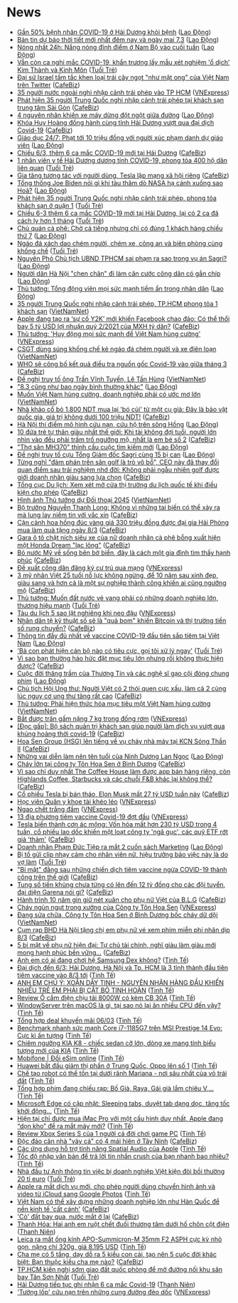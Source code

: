 # News

- [Gần 50% bệnh nhân COVID-19 ở Hải Dương khỏi bệnh](https://laodong.vn/y-te/gan-50-benh-nhan-covid-19-o-hai-duong-khoi-benh-886432.ldo) ([Lao Động](https://laodong.vn))
- [Bản tin dự báo thời tiết mới nhất đêm nay và ngày mai 7.3](https://laodong.vn/video/ban-tin-du-bao-thoi-tiet-moi-nhat-dem-nay-va-ngay-mai-73-886183.ldo) ([Lao Động](https://laodong.vn))
- [Nóng nhất 24h: Nắng nóng đỉnh điểm ở Nam Bộ vào cuối tuần](https://laodong.vn/video/nong-nhat-24h-nang-nong-dinh-diem-o-nam-bo-vao-cuoi-tuan-886419.ldo) ([Lao Động](https://laodong.vn))
- [Vẫn còn ca nghi mắc COVID-19, khẩn trương lấy mẫu xét nghiệm 'ổ dịch' Kim Thành và Kinh Môn](https://tuoitre.vn/van-con-ca-nghi-mac-covid-19-khan-truong-lay-mau-xet-nghiem-o-dich-kim-thanh-va-kinh-mon-20210306182236315.htm) ([Tuổi Trẻ](https://tuoitre.vn))
- [Đại sứ Israel tấm tắc khen loại trái cây ngọt "như mật ong" của Việt Nam trên Twitter](https://cafebiz.vn/dai-su-israel-tam-tac-khen-loai-trai-cay-ngot-nhu-mat-ong-cua-viet-nam-tren-twitter-20210306193231263.chn) ([CafeBiz](https://cafebiz.vn))
- [35 người nước ngoài nghi nhập cảnh trái phép vào TP HCM](https://vnexpress.net/35-nguoi-nuoc-ngoai-nghi-nhap-canh-trai-phep-vao-tp-hcm-4244524.html) ([VNExpress](https://vnexpress.net))
- [Phát hiện 35 người Trung Quốc nghi nhập cảnh trái phép tại khách sạn trung tâm Sài Gòn](https://cafebiz.vn/phat-hien-35-nguoi-trung-quoc-nghi-nhap-canh-trai-phep-tai-khach-san-trung-tam-sai-gon-20210306190832233.chn) ([CafeBiz](https://cafebiz.vn))
- [4 nguyên nhân khiến xe máy dừng đột ngột giữa đường](https://laodong.vn/xe/4-nguyen-nhan-khien-xe-may-dung-dot-ngot-giua-duong-885919.ldo) ([Lao Động](https://laodong.vn))
- [Khóa Huy Hoàng đồng hành cùng tỉnh Hải Dương vượt qua đại dịch Covid-19](https://cafebiz.vn/khoa-huy-hoang-dong-hanh-cung-tinh-hai-duong-vuot-qua-dai-dich-covid-19-20210306181245107.chn) ([CafeBiz](https://cafebiz.vn))
- [Giáo dục 24/7: Phạt tới 10 triệu đồng với người xúc phạm danh dự giáo viên](https://laodong.vn/video/giao-duc-247-phat-toi-10-trieu-dong-voi-nguoi-xuc-pham-danh-du-giao-vien-886427.ldo) ([Lao Động](https://laodong.vn))
- [Chiều 6/3, thêm 6 ca mắc COVID-19 mới tại Hải Dương](https://cafebiz.vn/chieu-6-3-them-6-ca-mac-covid-19-moi-tai-hai-duong-20210306190600127.chn) ([CafeBiz](https://cafebiz.vn))
- [1 nhân viên y tế Hải Dương dương tính COVID-19, phong tỏa 400 hộ dân liên quan](https://tuoitre.vn/1-nhan-vien-y-te-hai-duong-duong-tinh-covid-19-phong-toa-400-ho-dan-lien-quan-20210306182941306.htm) ([Tuổi Trẻ](https://tuoitre.vn))
- [Gia tăng tương tác với người dùng, Tesla lập mạng xã hội riêng](https://cafebiz.vn/gia-tang-tuong-tac-voi-nguoi-dung-tesla-lap-mang-xa-hoi-rieng-20210306190330663.chn) ([CafeBiz](https://cafebiz.vn))
- [Tổng thống Joe Biden nói gì khi tàu thăm dò NASA hạ cánh xuống sao Hoả?](https://laodong.vn/photo/tong-thong-joe-biden-noi-gi-khi-tau-tham-do-nasa-ha-canh-xuong-sao-hoa-886305.ldo) ([Lao Động](https://laodong.vn))
- [Phát hiện 35 người Trung Quốc nghi nhập cảnh trái phép, phong tỏa khách sạn ở quận 1](https://tuoitre.vn/phat-hien-35-nguoi-trung-quoc-nghi-nhap-canh-trai-phep-phong-toa-khach-san-o-quan-1-20210306175258424.htm) ([Tuổi Trẻ](https://tuoitre.vn))
- [Chiều 6-3 thêm 6 ca mắc COVID-19 mới tại Hải Dương, lại có 2 ca đã cách ly hơn 1 tháng](https://tuoitre.vn/chieu-6-3-them-6-ca-mac-covid-19-moi-tai-hai-duong-lai-co-2-ca-da-cach-ly-hon-1-thang-20210306181013892.htm) ([Tuổi Trẻ](https://tuoitre.vn))
- [Chủ quán cà phê: Chờ cả tiếng nhưng chỉ có đúng 1 khách hàng chiều thứ 7](https://laodong.vn/photo/chu-quan-ca-phe-cho-ca-tieng-nhung-chi-co-dung-1-khach-hang-chieu-thu-7-886402.ldo) ([Lao Động](https://laodong.vn))
- [Ngáo đá xách dao chém người, chém xe, công an và biên phòng cùng khống chế](https://tuoitre.vn/ngao-da-xach-dao-chem-nguoi-chem-xe-cong-an-va-bien-phong-cung-khong-che-20210306174009107.htm) ([Tuổi Trẻ](https://tuoitre.vn))
- [Nguyên Phó Chủ tịch UBND TPHCM sai phạm ra sao trong vụ án Sagri?](https://laodong.vn/phap-luat/nguyen-pho-chu-tich-ubnd-tphcm-sai-pham-ra-sao-trong-vu-an-sagri-886390.ldo) ([Lao Động](https://laodong.vn))
- [Người dân Hà Nội &quot;chen chân&quot; đi làm căn cước công dân có gắn chíp](https://laodong.vn/photo/nguoi-dan-ha-noi-chen-chan-di-lam-can-cuoc-cong-dan-co-gan-chip-886386.ldo) ([Lao Động](https://laodong.vn))
- [Thủ tướng: Tổng động viên mọi sức mạnh tiềm ẩn trong nhân dân](https://laodong.vn/thoi-su/thu-tuong-tong-dong-vien-moi-suc-manh-tiem-an-trong-nhan-dan-886391.ldo) ([Lao Động](https://laodong.vn))
- [35 người Trung Quốc nghi nhập cảnh trái phép, TP.HCM phong tỏa 1 khách sạn](http://vietnamnet.vn/vn/thoi-su/35-nguoi-trung-quoc-nghi-nhap-canh-trai-phep-tp-hcm-phong-toa-1-khach-san-717732.html) ([VietNamNet](https://vietnamnet.vn))
- [Apple đang tạo ra ‘sự cố Y2K’ mới khiến Facebook chao đảo: Có thể thổi bay 5 tỷ USD lợi nhuận quý 2/2021 của MXH tỷ dân?](https://cafebiz.vn/apple-dang-tao-ra-su-co-y2k-moi-khien-facebook-chao-dao-co-the-thoi-bay-5-ty-usd-loi-nhuan-quy-2-2021-cua-mxh-ty-dan-2021030611213974.chn) ([CafeBiz](https://cafebiz.vn))
- [Thủ tướng: 'Huy động mọi sức mạnh để Việt Nam hùng cường'](https://vnexpress.net/thu-tuong-huy-dong-moi-suc-manh-de-viet-nam-hung-cuong-4244499.html) ([VNExpress](https://vnexpress.net))
- [CSGT dùng súng khống chế kẻ ngáo đá chém người và xe điên loạn](http://vietnamnet.vn/vn/thoi-su/csgt-dung-sung-khong-che-ke-ngao-da-chem-nguoi-va-xe-dien-loan-717720.html) ([VietNamNet](https://vietnamnet.vn))
- [WHO sẽ công bố kết quả điều tra nguồn gốc Covid-19 vào giữa tháng 3](https://cafebiz.vn/who-se-cong-bo-ket-qua-dieu-tra-nguon-goc-covid-19-vao-giua-thang-3-20210306135511405.chn) ([CafeBiz](https://cafebiz.vn))
- [Đề nghị truy tố ông Trần Vĩnh Tuyến, Lê Tấn Hùng](http://vietnamnet.vn/vn/thoi-su/de-nghi-truy-to-ong-tran-vinh-tuyen-le-tan-hung-717723.html) ([VietNamNet](https://vietnamnet.vn))
- [&quot;8.3 cũng như bao ngày bình thường khác&quot;](https://laodong.vn/xa-hoi/83-cung-nhu-bao-ngay-binh-thuong-khac-886380.ldo) ([Lao Động](https://laodong.vn))
- [Muốn Việt Nam hùng cường, doanh nghiệp phải có ước mơ lớn](http://vietnamnet.vn/vn/thoi-su/chinh-tri/muon-viet-nam-hung-cuong-doanh-nghiep-phai-co-uoc-mo-lon-717726.html) ([VietNamNet](https://vietnamnet.vn))
- [Nhà khảo cổ bỏ 1.800 NDT mua lại 'bó củi' từ một cụ già: Đây là bảo vật quốc gia, giá trị không dưới 100 triệu NDT!](https://cafebiz.vn/nha-khao-co-bo-1800-ndt-mua-lai-bo-cui-tu-mot-cu-gia-day-la-bao-vat-quoc-gia-gia-tri-khong-duoi-100-trieu-ndt-20210306150518072.chn) ([CafeBiz](https://cafebiz.vn))
- [Hà Nội thí điểm mô hình cứu nạn, cứu hộ trên sông Hồng](https://laodong.vn/xa-hoi/ha-noi-thi-diem-mo-hinh-cuu-nan-cuu-ho-tren-song-hong-886388.ldo) ([Lao Động](https://laodong.vn))
- [10 đứa trẻ tự thân giàu nhất thế giới: Khi tài không đợi tuổi, người lớn nhìn vào đều phải trầm trồ ngưỡng mộ, nhất là em bé số 2](https://cafebiz.vn/10-dua-tre-tu-than-giau-nhat-the-gioi-khi-tai-khong-doi-tuoi-nguoi-lon-nhin-vao-deu-phai-tram-tro-nguong-mo-nhat-la-em-be-so-2-20210306134924197.chn) ([CafeBiz](https://cafebiz.vn))
- [&quot;Thợ săn MH370&quot; thỉnh cầu cuộc tìm kiếm mới](https://laodong.vn/the-gioi/tho-san-mh370-thinh-cau-cuoc-tim-kiem-moi-886368.ldo) ([Lao Động](https://laodong.vn))
- [Đề nghị truy tố cựu Tổng Giám đốc Sagri cùng 15 bị can](https://laodong.vn/phap-luat/de-nghi-truy-to-cuu-tong-giam-doc-sagri-cung-15-bi-can-886378.ldo) ([Lao Động](https://laodong.vn))
- [Từng nghĩ "đàm phán trên sân golf là trò vô bổ", CEO này đã thay đổi quan điểm sau trải nghiệm nhớ đời: Không phải ngẫu nhiên golf được giới doanh nhân giàu sang lựa chọn](https://cafebiz.vn/tung-nghi-dam-phan-tren-san-golf-la-tro-vo-bo-ceo-nay-da-thay-doi-quan-diem-sau-trai-nghiem-nho-doi-khong-phai-ngau-nhien-golf-duoc-gioi-doanh-nhan-giau-sang-lua-chon-20210306145127391.chn) ([CafeBiz](https://cafebiz.vn))
- [Tổng cục Du lịch: Xem xét mở cửa thị trường du lịch quốc tế khi điều kiện cho phép](https://cafebiz.vn/tong-cuc-du-lich-xem-xet-mo-cua-thi-truong-du-lich-quoc-te-khi-dieu-kien-cho-phep-2021030613452862.chn) ([CafeBiz](https://cafebiz.vn))
- [Hình ảnh Thủ tướng dự Đối thoại 2045](http://vietnamnet.vn/vn/thoi-su/chinh-tri/hinh-anh-thu-tuong-du-doi-thoai-2045-717719.html) ([VietNamNet](https://vietnamnet.vn))
- [Bộ trưởng Nguyễn Thanh Long: Không vì những tai biến có thể xảy ra mà lung lay niềm tin với vắc xin](https://cafebiz.vn/bo-truong-nguyen-thanh-long-khong-vi-nhung-tai-bien-co-the-xay-ra-ma-lung-lay-niem-tin-voi-vac-xin-20210306134335518.chn) ([CafeBiz](https://cafebiz.vn))
- [Cận cảnh hoa hồng đúc vàng giá 330 triệu đồng được đại gia Hải Phòng mua làm quà tặng ngày 8/3](https://cafebiz.vn/can-canh-hoa-hong-duc-vang-gia-330-trieu-dong-duoc-dai-gia-hai-phong-mua-lam-qua-tang-ngay-8-3-20210306134137271.chn) ([CafeBiz](https://cafebiz.vn))
- [Gara ô tô chật ních siêu xe của nữ doanh nhân cà phê bỗng xuất hiện một Honda Dream "lạc lõng"](https://cafebiz.vn/gara-o-to-chat-nich-sieu-xe-cua-nu-doanh-nhan-ca-phe-bong-xuat-hien-mot-honda-dream-lac-long-20210306144817827.chn) ([CafeBiz](https://cafebiz.vn))
- [Bỏ nước Mỹ về sống bên bờ biển, đây là cách một gia đình tìm thấy hạnh phúc](https://cafebiz.vn/bo-nuoc-my-ve-song-ben-bo-bien-day-la-cach-mot-gia-dinh-tim-thay-hanh-phuc-20210306133841535.chn) ([CafeBiz](https://cafebiz.vn))
- [Đề xuất công dân đăng ký cư trú qua mạng](https://vnexpress.net/de-xuat-cong-dan-dang-ky-cu-tru-qua-mang-4244428.html) ([VNExpress](https://vnexpress.net))
- [3 mỹ nhân Việt 25 tuổi nỗ lực không ngừng, để 10 năm sau xinh đẹp, giàu sang và hơn cả là một sự nghiệp thành công khiến ai cũng ngưỡng mộ](https://cafebiz.vn/3-my-nhan-viet-25-tuoi-no-luc-khong-ngung-de-10-nam-sau-xinh-dep-giau-sang-va-hon-ca-la-mot-su-nghiep-thanh-cong-khien-ai-cung-nguong-mo-20210306144634844.chn) ([CafeBiz](https://cafebiz.vn))
- [Thủ tướng: Muốn đất nước vẻ vang phải có những doanh nghiệp lớn, thương hiệu mạnh](https://tuoitre.vn/thu-tuong-muon-dat-nuoc-ve-vang-phai-co-nhung-doanh-nghiep-lon-thuong-hieu-manh-20210306151257947.htm) ([Tuổi Trẻ](https://tuoitre.vn))
- [Tàu du lịch 5 sao lật nghiêng khi neo đậu](https://vnexpress.net/tau-du-lich-5-sao-lat-nghieng-khi-neo-dau-4244457.html) ([VNExpress](https://vnexpress.net))
- [Nhân dân tệ kỹ thuật số sẽ là "quả bom" khiến Bitcoin và thị trường tiền số rung chuyển?](https://cafebiz.vn/nhan-dan-te-ky-thuat-so-se-la-qua-bom-khien-bitcoin-va-thi-truong-tien-so-rung-chuyen-20210306133548083.chn) ([CafeBiz](https://cafebiz.vn))
- [Thông tin đầy đủ nhất về vaccine COVID-19 đầu tiên sắp tiêm tại Việt Nam](https://laodong.vn/video-thoi-su/thong-tin-day-du-nhat-ve-vaccine-covid-19-dau-tien-sap-tiem-tai-viet-nam-886258.ldo) ([Lao Động](https://laodong.vn))
- ['Bà con phát hiện cán bộ nào có tiêu cực, gọi tôi xử lý ngay'](https://tuoitre.vn/ba-con-phat-hien-can-bo-nao-co-tieu-cuc-goi-toi-xu-ly-ngay-2021030614514475.htm) ([Tuổi Trẻ](https://tuoitre.vn))
- [Vì sao bạn thường háo hức đặt mục tiêu lớn nhưng rồi không thực hiện được?](https://cafebiz.vn/vi-sao-ban-thuong-hao-huc-dat-muc-tieu-lon-nhung-roi-khong-thuc-hien-duoc-20210305165219535.chn) ([CafeBiz](https://cafebiz.vn))
- [Cuộc đời thăng trầm của Thương Tín và các nghệ sĩ gạo cội đóng chung phim](https://laodong.vn/photo/cuoc-doi-thang-tram-cua-thuong-tin-va-cac-nghe-si-gao-coi-dong-chung-phim-886288.ldo) ([Lao Động](https://laodong.vn))
- [Chủ tịch Hội Ung thư: Người Việt có 2 thói quen cực xấu, làm cả 2 cùng lúc nguy cơ ung thư tăng rất cao](https://cafebiz.vn/chu-tich-hoi-ung-thu-nguoi-viet-co-2-thoi-quen-cuc-xau-lam-ca-2-cung-luc-nguy-co-ung-thu-tang-rat-cao-20210306145932678.chn) ([CafeBiz](https://cafebiz.vn))
- [Thủ tướng: Phải hiện thức hóa mục tiêu một Việt Nam hùng cường](http://vietnamnet.vn/vn/thoi-su/thu-tuong-phai-hien-thuc-hoa-muc-tieu-mot-viet-nam-hung-cuong-717693.html) ([VietNamNet](https://vietnamnet.vn))
- [Bắt được trăn gấm nặng 7 kg trong đống rơm](https://vnexpress.net/bat-duoc-tran-gam-nang-7-kg-trong-dong-rom-4244395.html) ([VNExpress](https://vnexpress.net))
- [[Đọc gấp]: Bộ sách quản trị khách sạn giúp người làm dịch vụ vượt qua khủng hoảng thời covid-19](https://cafebiz.vn/doc-gap-bo-sach-quan-tri-khach-san-giup-nguoi-lam-dich-vu-vuot-qua-khung-hoang-thoi-covid-19-20210306144107982.chn) ([CafeBiz](https://cafebiz.vn))
- [Hoa Sen Group (HSG) lên tiếng về vụ cháy nhà máy tại KCN Sóng Thần II](https://cafebiz.vn/hoa-sen-group-hsg-len-tieng-ve-vu-chay-nha-may-tai-kcn-song-than-ii-20210306142434894.chn) ([CafeBiz](https://cafebiz.vn))
- [Những vai diễn làm nên tên tuổi của Ninh Dương Lan Ngọc](https://laodong.vn/photo/nhung-vai-dien-lam-nen-ten-tuoi-cua-ninh-duong-lan-ngoc-885211.ldo) ([Lao Động](https://laodong.vn))
- [Cháy lớn tại công ty Tôn Hoa Sen ở Bình Dương](https://cafebiz.vn/chay-lon-tai-cong-ty-ton-hoa-sen-o-binh-duong-20210306141924683.chn) ([CafeBiz](https://cafebiz.vn))
- [Vì sao chỉ duy nhất The Coffee House làm được app bán hàng riêng, còn Highlands Coffee, Starbucks và các chuỗi F&B khác lại không thể?](https://cafebiz.vn/vi-sao-chi-duy-nhat-the-coffee-house-lam-duoc-app-ban-hang-rieng-con-highlands-coffee-starbucks-va-cac-chuoi-fb-khac-lai-khong-the-20210304182057122.chn) ([CafeBiz](https://cafebiz.vn))
- [Cổ phiếu Tesla bị bán tháo, Elon Musk mất 27 tỷ USD tuần này](https://cafebiz.vn/co-phieu-tesla-bi-ban-thao-elon-musk-mat-27-ty-usd-tuan-nay-20210306112848161.chn) ([CafeBiz](https://cafebiz.vn))
- [Học viên Quân y khoe tài khéo léo](https://vnexpress.net/hoc-vien-quan-y-khoe-tai-kheo-leo-4244435.html) ([VNExpress](https://vnexpress.net))
- [Ngao chết trắng đầm](https://vnexpress.net/ngao-chet-trang-dam-4244400.html) ([VNExpress](https://vnexpress.net))
- [13 địa phương tiêm vaccine Covid-19 đợt đầu](https://vnexpress.net/13-dia-phuong-tiem-vaccine-covid-19-dot-dau-4244427.html) ([VNExpress](https://vnexpress.net))
- [Tesla biến thành cơn ác mộng: Vốn hóa mất hơn 230 tỷ USD trong 4 tuần, cổ phiếu lao dốc khiến một loạt công ty 'ngã gục', các quỹ ETF rớt giá 'thảm'](https://cafebiz.vn/tesla-bien-thanh-con-ac-mong-von-hoa-mat-hon-230-ty-usd-trong-4-tuan-co-phieu-lao-doc-khien-mot-loat-cong-ty-nga-guc-cac-quy-etf-rot-gia-tham-20210306112332271.chn) ([CafeBiz](https://cafebiz.vn))
- [Doanh nhân Phạm Đức Tiệp ra mắt 2 cuốn sách Marketing](https://laodong.vn/thong-tin-doanh-nghiep/doanh-nhan-pham-duc-tiep-ra-mat-2-cuon-sach-marketing-885651.ldo) ([Lao Động](https://laodong.vn))
- [Bị tố gửi clip nhạy cảm cho nhân viên nữ, hiệu trưởng bảo việc này là do vợ làm](https://tuoitre.vn/bi-to-gui-clip-nhay-cam-cho-nhan-vien-nu-hieu-truong-bao-viec-nay-la-do-vo-lam-20210306124155039.htm) ([Tuổi Trẻ](https://tuoitre.vn))
- ["Bí mật" đằng sau những chiến dịch tiêm vaccine ngừa COVID-19 thành công trên thế giới](https://cafebiz.vn/bi-mat-dang-sau-nhung-chien-dich-tiem-vaccine-ngua-covid-19-thanh-cong-tren-the-gioi-20210306133212337.chn) ([CafeBiz](https://cafebiz.vn))
- [Tung số tiền khủng chưa từng có lên đến 12 tỷ đồng cho các đội tuyển, đại diện Garena nói gì?](https://cafebiz.vn/tung-so-tien-khung-chua-tung-co-len-den-12-ty-dong-cho-cac-doi-tuyen-dai-dien-garena-noi-gi-20210306120533424.chn) ([CafeBiz](https://cafebiz.vn))
- [Hành trình 10 năm gìn giữ nét xuân cho phụ nữ Việt của B.L.G](https://cafebiz.vn/hanh-trinh-10-nam-gin-giu-net-xuan-cho-phu-nu-viet-cua-blg-20210306114000705.chn) ([CafeBiz](https://cafebiz.vn))
- [Cháy ngùn ngụt trong xưởng của Công ty Tôn Hoa Sen](https://vnexpress.net/chay-ngun-ngut-trong-xuong-cua-cong-ty-ton-hoa-sen-4244441.html) ([VNExpress](https://vnexpress.net))
- [Đang sửa chữa, Công ty Tôn Hoa Sen ở Bình Dương bốc cháy dữ dội](http://vietnamnet.vn/vn/thoi-su/dang-sua-chua-cong-ty-ton-hoa-sen-o-binh-duong-boc-chay-du-doi-717697.html) ([VietNamNet](https://vietnamnet.vn))
- [Cụm rạp BHD Hà Nội tặng chị em phụ nữ vé xem phim miễn phí nhân dịp 8/3](https://cafebiz.vn/cum-rap-bhd-ha-noi-tang-chi-em-phu-nu-ve-xem-phim-mien-phi-nhan-dip-8-3-20210306105328511.chn) ([CafeBiz](https://cafebiz.vn))
- [5 bí mật về phụ nữ hiện đại: Tự chủ tài chính, nghĩ giàu làm giàu mới mong hạnh phúc bền vững...](https://cafebiz.vn/5-bi-mat-ve-phu-nu-hien-dai-tu-chu-tai-chinh-nghi-giau-lam-giau-moi-mong-hanh-phuc-ben-vung-20210306120412019.chn) ([CafeBiz](https://cafebiz.vn))
- [Anh em có ai đang chơi hệ Samsung Dex không?](https://tinhte.vn/thread/anh-em-co-ai-dang-choi-he-samsung-dex-khong.3288689/) ([Tinh Tế](https://tinhte.vn))
- [Đại dịch đến 6/3: Hải Dương, Hà Nội và Tp. HCM là 3 tỉnh thành đầu tiên tiêm vaccine vào 8/3 tới](https://tinhte.vn/thread/dai-dich-den-6-3-hai-duong-ha-noi-va-tp-hcm-la-3-tinh-thanh-dau-tien-tiem-vaccine-vao-8-3-toi.3288669/) ([Tinh Tế](https://tinhte.vn))
- [ANH EM CHÚ Ý: XOẮN DÂY TINH - NGUYÊN NHÂN HÀNG ĐẦU KHIẾN NHIỀU TRẺ EM PHẢI BỊ CẮT BỎ TINH HOÀN](https://tinhte.vn/thread/anh-em-chu-y-xoan-day-tinh-nguyen-nhan-hang-dau-khien-nhieu-tre-em-phai-bi-cat-bo-tinh-hoan.3288227/) ([Tinh Tế](https://tinhte.vn))
- [Review Ổ cắm điện chịu tải 8000W có kèm CB 30A](https://tinhte.vn/thread/review-o-cam-dien-chiu-tai-8000w-co-kem-cb-30a.3288365/) ([Tinh Tế](https://tinhte.vn))
- [WindowServer trên macOS là gì, tại sao nó lại ăn nhiều CPU đến vậy?](https://tinhte.vn/thread/windowserver-tren-macos-la-gi-tai-sao-no-lai-an-nhieu-cpu-den-vay.3287280/) ([Tinh Tế](https://tinhte.vn))
- [Tổng hợp deal khuyến mãi 06/03](https://tinhte.vn/thread/tong-hop-deal-khuyen-mai-06-03.3288569/) ([Tinh Tế](https://tinhte.vn))
- [Benchmark nhanh sức mạnh Core i7-1185G7 trên MSI Prestige 14 Evo: Cực kì ấn tượng](https://tinhte.vn/thread/benchmark-nhanh-suc-manh-core-i7-1185g7-tren-msi-prestige-14-evo-cuc-ki-an-tuong.3288281/) ([Tinh Tế](https://tinhte.vn))
- [Chiêm ngưỡng KIA K8 - chiếc sedan cỡ lớn, dòng xe mang tính biểu tượng mới của KIA](https://tinhte.vn/thread/chiem-nguong-kia-k8-chiec-sedan-co-lon-dong-xe-mang-tinh-bieu-tuong-moi-cua-kia.3288118/) ([Tinh Tế](https://tinhte.vn))
- [Mobifone | Đổi eSim online](https://tinhte.vn/thread/mobifone-doi-esim-online.3288602/) ([Tinh Tế](https://tinhte.vn))
- [Huawei bắt đầu giảm thị phần ở Trung Quốc, Oppo lên số 1](https://tinhte.vn/thread/huawei-bat-dau-giam-thi-phan-o-trung-quoc-oppo-len-so-1.3288478/) ([Tinh Tế](https://tinhte.vn))
- [Chế tạo robot có thể tồn tại dưới rãnh Mariana - nơi sâu nhất của vỏ trái đất](https://tinhte.vn/thread/che-tao-robot-co-the-ton-tai-duoi-ranh-mariana-noi-sau-nhat-cua-vo-trai-dat.3287365/) ([Tinh Tế](https://tinhte.vn))
- [Tổng hợp phim đang chiếu rạp: Bố Già, Raya, Gái già lắm chiêu V,...](https://tinhte.vn/thread/tong-hop-phim-dang-chieu-rap-bo-gia-raya-gai-gia-lam-chieu-v.3288214/) ([Tinh Tế](https://tinhte.vn))
- [Microsoft Edge có cập nhật: Sleeping tabs, duyệt tab dạng dọc, tăng tốc khởi động…](https://tinhte.vn/thread/microsoft-edge-co-cap-nhat-sleeping-tabs-duyet-tab-dang-doc-tang-toc-khoi-dong.3288698/) ([Tinh Tế](https://tinhte.vn))
- [Hiện tại chỉ được mua iMac Pro với một cấu hình duy nhất, Apple đang “dọn kho” để ra mắt máy mới?](https://tinhte.vn/thread/hien-tai-chi-duoc-mua-imac-pro-voi-mot-cau-hinh-duy-nhat-apple-dang-don-kho-de-ra-mat-may-moi.3288700/) ([Tinh Tế](https://tinhte.vn))
- [Review Xbox Series S của 1 người cả đời chơi game PC](https://tinhte.vn/thread/review-xbox-series-s-cua-1-nguoi-ca-doi-choi-game-pc.3287935/) ([Tinh Tế](https://tinhte.vn))
- [Độc đáo căn nhà "vảy cá" có 4 mái hiên ở Tây Ninh](https://cafebiz.vn/doc-dao-can-nha-vay-ca-co-4-mai-hien-o-tay-ninh-20210306093642629.chn) ([CafeBiz](https://cafebiz.vn))
- [Các ứng dụng hỗ trợ tính năng Spatial Audio của Apple](https://tinhte.vn/thread/cac-ung-dung-ho-tro-tinh-nang-spatial-audio-cua-apple.3288556/) ([Tinh Tế](https://tinhte.vn))
- [Tốc độ nhập văn bản để trả lời tin nhắn crush của bạn nhanh bao nhiêu?](https://tinhte.vn/thread/toc-do-nhap-van-ban-de-tra-loi-tin-nhan-crush-cua-ban-nhanh-bao-nhieu.3287426/) ([Tinh Tế](https://tinhte.vn))
- [Nhà đầu tư Anh thông tin việc bị doanh nghiệp Việt kiện đòi bồi thường 20 tỉ euro](https://tuoitre.vn/nha-dau-tu-anh-thong-tin-viec-bi-doanh-nghiep-viet-kien-doi-boi-thuong-20-ti-euro-20210306120723056.htm) ([Tuổi Trẻ](https://tuoitre.vn))
- [Apple ra mắt dịch vụ mới, cho phép người dùng chuyển hình ảnh và video từ iCloud sang Google Photos](https://tinhte.vn/thread/apple-ra-mat-dich-vu-moi-cho-phep-nguoi-dung-chuyen-hinh-anh-va-video-tu-icloud-sang-google-photos.3287178/) ([Tinh Tế](https://tinhte.vn))
- [Việt Nam có thể xây dựng những doanh nghiệp lớn như Hàn Quốc để nền kinh tế 'cất cánh'](https://cafebiz.vn/viet-nam-co-the-xay-dung-nhung-doanh-nghiep-lon-nhu-han-quoc-de-nen-kinh-te-cat-canh-20210306121030362.chn) ([CafeBiz](https://cafebiz.vn))
- ['Cò' đất bay qua, nước mắt ở lại](https://cafebiz.vn/co-dat-bay-qua-nuoc-mat-o-lai-20210306120735288.chn) ([CafeBiz](https://cafebiz.vn))
- [Thanh Hóa: Hai anh em ruột chết đuối thương tâm dưới hố chôn cột điện](https://thanhnien.vn/thoi-su/thanh-hoa-hai-anh-em-ruot-chet-duoi-thuong-tam-duoi-ho-chon-cot-dien-1350475.html) ([Thanh Niên](https://thanhnien.vn))
- [Leica ra mắt ống kính APO-Summicron-M 35mm F2 ASPH cực kỳ nhỏ gọn, nặng chỉ 320g, giá 8.195 USD](https://tinhte.vn/thread/leica-ra-mat-ong-kinh-apo-summicron-m-35mm-f2-asph-cuc-ky-nho-gon-nang-chi-320g-gia-8-195-usd.3288617/) ([Tinh Tế](https://tinhte.vn))
- [Cha mẹ có 5 tầng, dạy dỗ ra 5 kiểu con cái, tạo nên 5 cuộc đời khác biệt: Bạn thuộc kiểu cha mẹ nào?](https://cafebiz.vn/cha-me-co-5-tang-day-do-ra-5-kieu-con-cai-tao-nen-5-cuoc-doi-khac-biet-ban-thuoc-kieu-cha-me-nao-20210305162400188.chn) ([CafeBiz](https://cafebiz.vn))
- [TP.HCM kiến nghị sớm giao đất quốc phòng để mở đường nối khu sân bay Tân Sơn Nhất](https://tuoitre.vn/tphcm-kien-nghi-som-giao-dat-quoc-phong-de-mo-duong-noi-khu-san-bay-tan-son-nhat-20210306105439084.htm) ([Tuổi Trẻ](https://tuoitre.vn))
- [Hải Dương tiếp tục ghi nhận 6 ca mắc Covid-19](https://thanhnien.vn/thoi-su/hai-duong-tiep-tuc-ghi-nhan-6-ca-mac-covid-19-1350472.html) ([Thanh Niên](https://thanhnien.vn))
- ['Tường lốp' cứu nạn trên những cung đường đèo dốc](https://vnexpress.net/tuong-lop-cuu-nan-tren-nhung-cung-duong-deo-doc-4243437.html) ([VNExpress](https://vnexpress.net))
